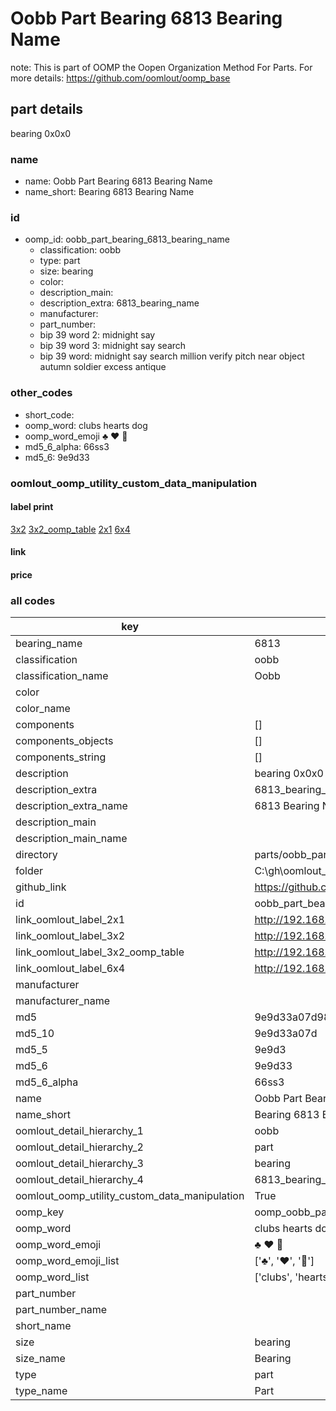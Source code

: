 # Oobb Part Bearing 6813 Bearing Name  

note: This is part of OOMP the Oopen Organization Method For Parts. For more details: https://github.com/oomlout/oomp_base

##  part details
  



bearing 0x0x0



### name
* name: Oobb Part Bearing 6813 Bearing Name
* name_short: Bearing 6813 Bearing Name
### id
* oomp_id: oobb_part_bearing_6813_bearing_name
  * classification: oobb
  * type: part
  * size: bearing
  * color: 
  * description_main: 
  * description_extra: 6813_bearing_name
  * manufacturer: 
  * part_number: 
  * bip 39 word 2: midnight say
  * bip 39 word 3: midnight say search
  * bip 39 word: midnight say search million verify pitch near object autumn soldier excess antique

### other_codes
* short_code: 
* oomp_word: clubs hearts dog
* oomp_word_emoji :clubs: :hearts: :dog:
* md5_6_alpha: 66ss3
* md5_6: 9e9d33






### oomlout_oomp_utility_custom_data_manipulation
#### label print
[3x2](http://192.168.1.245:1112/?label=oomp%2066ss3)
[3x2_oomp_table](http://192.168.1.108:1112/?label=oomp%2066ss3)
[2x1](http://192.168.1.242:1112/?label=oomp%2066ss3)
[6x4](http://192.168.1.55:1112/?label=oomp%2066ss3)    

#### link

                              

#### price







### all codes 
| key | value |  
| --- | --- |  
| bearing_name | 6813 |  
| classification | oobb |  
| classification_name | Oobb |  
| color |  |  
| color_name |  |  
| components | [] |  
| components_objects | [] |  
| components_string | [] |  
| description | bearing 0x0x0 |  
| description_extra | 6813_bearing_name |  
| description_extra_name | 6813 Bearing Name |  
| description_main |  |  
| description_main_name |  |  
| directory | parts/oobb_part_bearing_6813_bearing_name |  
| folder | C:\gh\oomlout_oobb_version_4_generated_parts\parts\oobb_part_bearing_6813_bearing_name |  
| github_link | https://github.com/oomlout/oomlout_oomp_part_src/tree/main/parts/oobb_part_bearing_6813_bearing_name |  
| id | oobb_part_bearing_6813_bearing_name |  
| link_oomlout_label_2x1 | http://192.168.1.242:1112/?label=oomp%2066ss3 |  
| link_oomlout_label_3x2 | http://192.168.1.245:1112/?label=oomp%2066ss3 |  
| link_oomlout_label_3x2_oomp_table | http://192.168.1.108:1112/?label=oomp%2066ss3 |  
| link_oomlout_label_6x4 | http://192.168.1.55:1112/?label=oomp%2066ss3 |  
| manufacturer |  |  
| manufacturer_name |  |  
| md5 | 9e9d33a07d981272967958cb842ffc63 |  
| md5_10 | 9e9d33a07d |  
| md5_5 | 9e9d3 |  
| md5_6 | 9e9d33 |  
| md5_6_alpha | 66ss3 |  
| name | Oobb Part Bearing 6813 Bearing Name |  
| name_short | Bearing 6813 Bearing Name |  
| oomlout_detail_hierarchy_1 | oobb |  
| oomlout_detail_hierarchy_2 | part |  
| oomlout_detail_hierarchy_3 | bearing |  
| oomlout_detail_hierarchy_4 | 6813_bearing_name |  
| oomlout_oomp_utility_custom_data_manipulation | True |  
| oomp_key | oomp_oobb_part_bearing_6813_bearing_name |  
| oomp_word | clubs hearts dog |  
| oomp_word_emoji | :clubs: :hearts: :dog: |  
| oomp_word_emoji_list | [':clubs:', ':hearts:', ':dog:'] |  
| oomp_word_list | ['clubs', 'hearts', 'dog'] |  
| part_number |  |  
| part_number_name |  |  
| short_name |  |  
| size | bearing |  
| size_name | Bearing |  
| type | part |  
| type_name | Part |  
